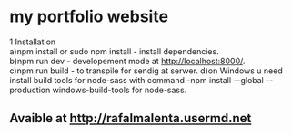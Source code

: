 # my portfolio website
1 Installation  
    a)npm install or sudo npm install - install dependencies.  
    b)npm run dev - developement mode at <http://localhost:8000/>.  
    c)npm run build - to transpile for sendig at serwer.
    d)on Windows u need install build tools for node-sass with command -npm install --global --production windows-build-tools for node-sass.

## Avaible at <http://rafalmalenta.usermd.net>
   
